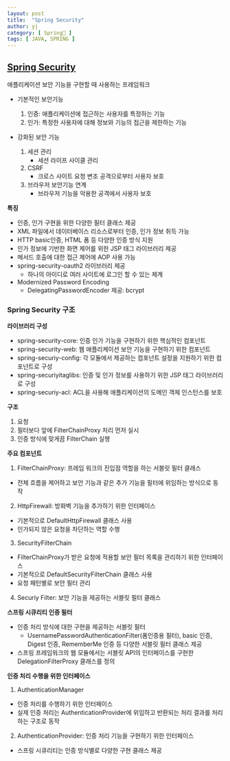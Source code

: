 ```yaml
---
layout: post
title:  "Spring Security"
author: yj
category: [ Spring🌱 ]
tags: [ JAVA, SPRING ]
---
```



## <a href="#">Spring Security</a>

애플리케이션 보안 기능을 구현할 때 사용하는 프레임워크

- 기본적인 보안기능
    1. 인증: 애플리케이션에 접근하는 사용자를 특정하는 기능
    2. 인가: 특정한 사용자에 대해 정보와 기능의 접근을 제한하는 기능

- 강화된 보안 기능
    1. 세션 관리
        - 세션 라이프 사이클 관리
    2. CSRF
        - 크로스 사이트 요청 변조 공격으로부터 사용자 보호
    3. 브라우저 보안기능 연계
        - 브라우저 기능을 악용한 공격에서 사용자 보호

**특징**

- 인증, 인가 구현을 위한 다양한 필터 클래스 제공
- XML 파일에서 데이터베이스 리소스로부터 인증, 인가 정보 취득 가능
- HTTP basic인증, HTML 폼 등 다양한 인증 방식 지원
- 인가 정보에 기반한 화면 제어를 위한 JSP 태그 라이브러리 제공
- 메서드 호출에 대한 접근 제어에 AOP 사용 가능
- spring-security-oauth2 라이브러리 제공
    - 하나의 아이디로 여러 사이트에 로그인 할 수 있는 체계
- Modernized Password Encoding
    - DelegatingPasswordEncoder 제공: bcrypt

### Spring Security 구조

**라이브러리 구성**
- spring-security-core: 인증 인가 기능을 구현하기 위한 핵심적인 컴포넌트
- spring-security-web: 웹 애플리케이션 보안 기능을 구현하기 위한 컴포넌트
- spring-securiy-config: 각 모듈에서 제공하는 컴포넌트 설정을 지원하기 위한 컴포넌트로 구성
- spring-securiyitaglibs: 인증 및 인가 정보를 사용하기 위한 JSP 태그 라이브러리로 구성
- spring-securiy-acl: ACL을 사용해 애플리케이션의 도메인 객체 인스턴스를 보호

**구조**

1. 요청
2. 필터보다 앞에 FilterChainProxy 처리 먼저 실시
3. 인증 방식에 맞게끔 FilterChain 실행

**주요 컴포넌트**

1. FilterChainProxy: 프레임 워크의 진입점 역할을 하는 서블릿 필터 클래스
- 전체 흐름을 제어하고 보안 기능과 같은 추가 기능을 필터에 위임하는 방식으로 동작

2. HttpFirewall: 방화벽 기능을 추가하기 위한 인터페이스
- 기본적으로 DefaultHttpFirewall 클래스 사용
- 인가되지 않은 요청을 차단하는 역할 수행

3. SecurityFilterChain
- FilterChainProxy가 받은 요청에 적용할 보안 필터 목록을 관리하기 위한 인터페이스
- 기본적으로 DefaultSecurityFilterChain 클래스 사용
- 요청 패턴별로 보안 필터 관리

4. Securiy Filter: 보안 기능을 제공하는 서블릿 필터 클래스


**스프링 시큐리티 인증 필터**

- 인증 처리 방식에 대한 구현을 제공하는 서블릿 필터
    - UsernamePasswordAuthenticationFilter(폼인증용 필터), basic 인증, Digest 인증, RememberMe 인증 등 다양한 서블릿 필터 클래스 제공
- 스프링 프레임워크의 웹 모듈에서는 서블릿 API의 인터페이스를 구현한 DelegationFilterProxy 클래스를 정의

**인증 처리 수행을 위한 인터페이스**

1. AuthenticationManager
- 인증 처리를 수행하기 위한 인터페이스
- 실제 인증 처리는 AuthenticationProvider에 위임하고 반환되는 처리 결과를 처리하는 구조로 동작

2. AuthenticationProvider: 인증 처리 기능을 구현하기 위한 인터페이스
- 스프링 시큐리티는 인증 방식별로 다양한 구현 클래스 제공